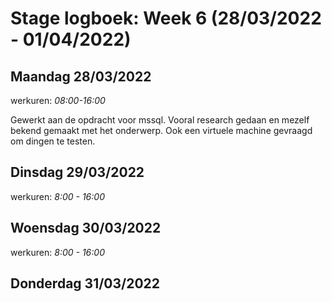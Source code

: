 # Stage logboek: Week 6 (28/03/2022 - 01/04/2022)

## Maandag 28/03/2022

werkuren: _08:00-16:00_

Gewerkt aan de opdracht voor mssql. Vooral research gedaan en mezelf bekend gemaakt met het onderwerp.  Ook een virtuele machine gevraagd om dingen te testen.

## Dinsdag 29/03/2022

werkuren: _8:00 - 16:00_

## Woensdag 30/03/2022

werkuren: _8:00 - 16:00_

## Donderdag 31/03/2022
